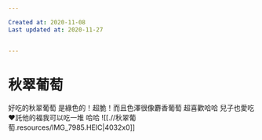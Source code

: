 ```yaml
---

Created at: 2020-11-08
Last updated at: 2020-11-27


---
```


# 秋翠葡萄


好吃的秋翠葡萄
是綠色的！超脆！而且色澤很像麝香葡萄
超喜歡哈哈
兒子也愛吃❤️託他的福我可以吃一堆 哈哈
![[.//秋翠葡萄.resources/IMG_7985.HEIC\|4032x0]]

